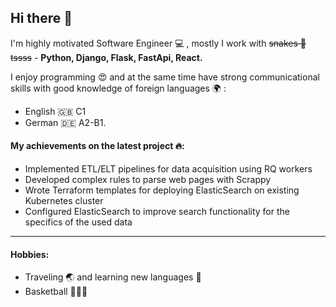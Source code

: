 ## Hi there 👋

I'm highly motivated Software Engineer 💻 , mostly I work with ~~snakes 🐍 tssss~~ - **Python, Django, Flask, FastApi, React.**

I enjoy programming 😍 and at the same time have strong communicational skills with good knowledge of foreign languages 🌍 :
- English 🇬🇧 C1 
- German 🇩🇪 A2-B1.

#### My achievements on the latest project 🔥:
- Implemented ETL/ELT pipelines for data acquisition using RQ workers
- Developed complex rules to parse web pages with Scrappy
- Wrote Terraform templates for deploying ElasticSearch on existing Kubernetes cluster
- Configured ElasticSearch to improve search functionality for the specifics of the used data
---
#### Hobbies:
- Traveling 🌏 and learning new languages 🦸
- Basketball 🏀🏀🏀
